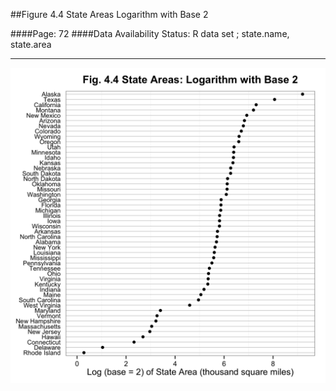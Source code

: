 ##Figure 4.4 State Areas Logarithm with Base 2

####Page: 72
####Data Availability Status: R data set ; state.name, state.area
***
![`State Areas Logarithm with Base 2`](fig04-04_state-areas-logarithm-with-base-2.png)



